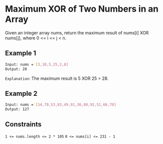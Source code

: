 # Maximum XOR of Two Numbers in an Array

Given an integer array nums, return the maximum result of nums[i] XOR nums[j], where 0 <= i <= j < n.

## Example 1

```bash
Input: nums = [3,10,5,25,2,8]
Output: 28
```

`Explanation`: The maximum result is 5 XOR 25 = 28.

## Example 2

```bash
Input: nums = [14,70,53,83,49,91,36,80,92,51,66,70]
Output: 127
```

## Constraints

`1 <= nums.length <= 2 * 105`
`0 <= nums[i] <= 231 - 1`
